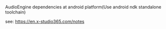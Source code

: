 AudioEngine dependencies at android platform(Use android ndk standalone toolchain)  

see: https://en.x-studio365.com/notes
